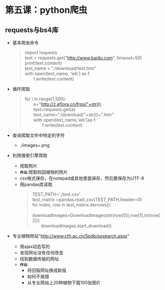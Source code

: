 # 第五课：python爬虫
## requests与bs4库

+ 基本爬虫命令
    >import requests           
    >text = requests.get("http://www.baidu.com", timeout=50)        
    >print(text.content)        
    >text_name = "./download/test.htm"      
    >with open(text_name, 'wb') as f:       
    >&emsp;&emsp;f.write(text.content)

+ 循环爬取
    >for i in range(1,500):     
        &emsp;&emsp;a="http://z.eflora.cn/frps/"+str(i)     
        &emsp;&emsp;text=requests.get(a)        
        &emsp;&emsp;text_name="./download/"+str(i)+".htm"       
        &emsp;&emsp;with open(text_name,'wb')as f:      
            &emsp;&emsp;&emsp;&emsp;f.write(text.content)       
+ 查询爬取文件中特定的字符
    - ./images+.png
+ 利用搜索引擎爬取
    - 爬取照片
    - **`作业`**:爬取校园植物的照片
    - csv格式保存，在notepad或其他里面保存，然后要保存为UTF-8
    - 用pandas库读取
        > TEST_PATH='./test.csv'        
            test_matrix =pandas.read_csv(TEST_PATH,header=0)        
            for index, row in test_matrix.iterrows():       
                        &emsp;&emsp;downloadImages=DownloadImages(str(row[0]),row[1],int(row[2]))       
                        &emsp;&emsp;downloadImages.start_download()
+ 专业植物网站"http://www.cfh.ac.cn/Spdb/spsearch.aspx"
    - 用ajax动态写的
    - 发现网址没有任何改变
    - 找到数据传输的网址
    - **`作业`**:
        + 将旧版网址换成新版
        + 如何不报错
        + 从专业网站上20种植物下载100张图片